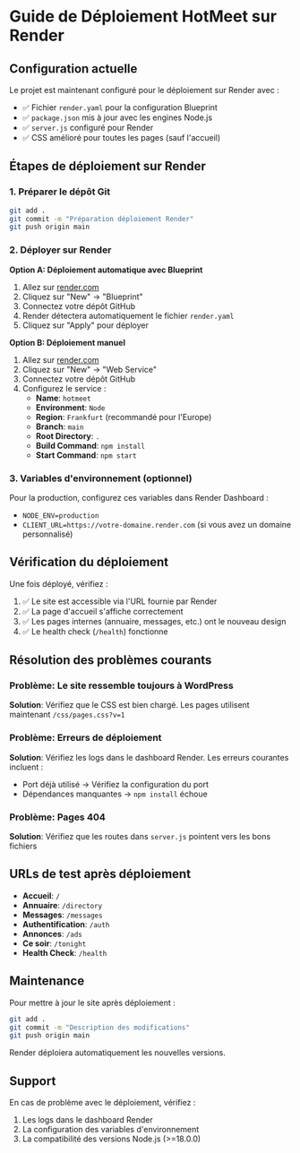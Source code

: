 # Guide de Déploiement HotMeet sur Render

## Configuration actuelle

Le projet est maintenant configuré pour le déploiement sur Render avec :

- ✅ Fichier `render.yaml` pour la configuration Blueprint
- ✅ `package.json` mis à jour avec les engines Node.js
- ✅ `server.js` configuré pour Render
- ✅ CSS amélioré pour toutes les pages (sauf l'accueil)

## Étapes de déploiement sur Render

### 1. Préparer le dépôt Git

```bash
git add .
git commit -m "Préparation déploiement Render"
git push origin main
```

### 2. Déployer sur Render

**Option A: Déploiement automatique avec Blueprint**

1. Allez sur [render.com](https://render.com)
2. Cliquez sur "New" → "Blueprint"
3. Connectez votre dépôt GitHub
4. Render détectera automatiquement le fichier `render.yaml`
5. Cliquez sur "Apply" pour déployer

**Option B: Déploiement manuel**

1. Allez sur [render.com](https://render.com)
2. Cliquez sur "New" → "Web Service"
3. Connectez votre dépôt GitHub
4. Configurez le service :
   - **Name**: `hotmeet`
   - **Environment**: `Node`
   - **Region**: `Frankfurt` (recommandé pour l'Europe)
   - **Branch**: `main`
   - **Root Directory**: `.`
   - **Build Command**: `npm install`
   - **Start Command**: `npm start`

### 3. Variables d'environnement (optionnel)

Pour la production, configurez ces variables dans Render Dashboard :

- `NODE_ENV=production`
- `CLIENT_URL=https://votre-domaine.render.com` (si vous avez un domaine personnalisé)

## Vérification du déploiement

Une fois déployé, vérifiez :

1. ✅ Le site est accessible via l'URL fournie par Render
2. ✅ La page d'accueil s'affiche correctement
3. ✅ Les pages internes (annuaire, messages, etc.) ont le nouveau design
4. ✅ Le health check (`/health`) fonctionne

## Résolution des problèmes courants

### Problème: Le site ressemble toujours à WordPress

**Solution**: Vérifiez que le CSS est bien chargé. Les pages utilisent maintenant `/css/pages.css?v=1`

### Problème: Erreurs de déploiement

**Solution**: Vérifiez les logs dans le dashboard Render. Les erreurs courantes incluent :

- Port déjà utilisé → Vérifiez la configuration du port
- Dépendances manquantes → `npm install` échoue

### Problème: Pages 404

**Solution**: Vérifiez que les routes dans `server.js` pointent vers les bons fichiers

## URLs de test après déploiement

- **Accueil**: `/`
- **Annuaire**: `/directory`
- **Messages**: `/messages`
- **Authentification**: `/auth`
- **Annonces**: `/ads`
- **Ce soir**: `/tonight`
- **Health Check**: `/health`

## Maintenance

Pour mettre à jour le site après déploiement :

```bash
git add .
git commit -m "Description des modifications"
git push origin main
```

Render déploiera automatiquement les nouvelles versions.

## Support

En cas de problème avec le déploiement, vérifiez :

1. Les logs dans le dashboard Render
2. La configuration des variables d'environnement
3. La compatibilité des versions Node.js (>=18.0.0)
